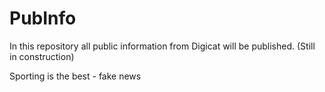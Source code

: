 # PubInfo
In this repository all public information from Digicat will be published. (Still in construction)


Sporting is the best - fake news
